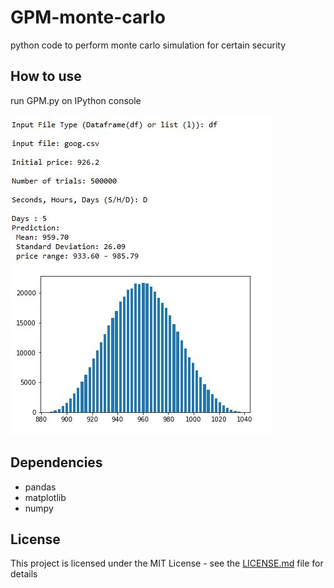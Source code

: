 # GPM-monte-carlo

python code to perform monte carlo simulation for certain security

## How to use

run GPM.py on IPython console

![Alt](/img.JPG?raw=true "Screenshot")

## Dependencies

* pandas
* matplotlib
* numpy

## License

This project is licensed under the MIT License - see the [LICENSE.md](LICENSE.md) file for details

